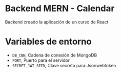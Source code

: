 # Backend MERN - Calendar

Backend creado la aplicación de un curso de React

# Variables de entorno
* `DB_CNN`, Cadena de conexión de MongoDB
* `PORT`, Puerto para el servidor
* `SECRET_JWT_SEED`, Clave secreta para Jsonwebtoken


